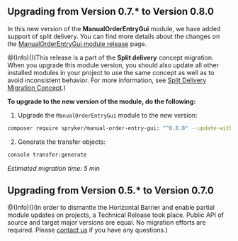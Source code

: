 <!-- ## Upgrading from Version 0.8.* to Version 0.9.0
In the version 0.9.0 of the `ShipmentGui` module, we have added the ability to assign a delivery method to a store in the Back Office. You can find more details about the changes on the [ManualOrderEntryGui module release](https://github.com/spryker/manual-order-entry-gui/releases) page.

**To upgrade to the new version of the module, do the following:**

1. Upgrade the `ManualOrderEntryGui` module to the new version:

```bash
composer require spryker/manual-order-entry-gui: "^0.9.0" --update-with-dependencies
```

2. Generate the transfer objects:

```bash
console transfer:generate
```

*Estimated migration time: 5 min* -->

## Upgrading from Version 0.7.* to Version 0.8.0

In this new version of the **ManualOrderEntryGui** module, we have added support of split delivery. You can find more details about the changes on the [ManualOrderEntryGui module release](https://github.com/spryker/manual-order-entry-gui/releases) page.
    
@(Info)()(This release is a part of the **Split delivery** concept migration. When you upgrade this module version, you should also update all other installed modules in your project to use the same concept as well as to avoid inconsistent behavior. For more information, see [Split Delivery Migration Concept](https://documentation.spryker.com/v4/docs/split-delivery-concept).)
    
**To upgrade to the new version of the module, do the following:**
    
1. Upgrade the `ManualOrderEntryGui` module to the new version:

```bash    
composer require spryker/manual-order-entry-gui: "^0.8.0" --update-with-dependencies
```
    
2. Generate the transfer objects:

```bash    
console transfer:generate
```
    
*Estimated migration time: 5 min*

## Upgrading from Version 0.5.* to Version 0.7.0

@(Info)()(In order to dismantle the Horizontal Barrier and enable partial module updates on projects, a Technical Release took place. Public API of source and target major versions are equal. No migration efforts are required. Please [contact us](https://support.spryker.com/hc/en-us) if you have any questions.)